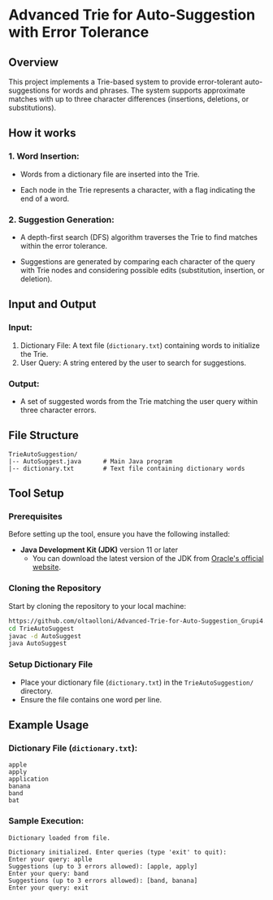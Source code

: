 # Advanced Trie for Auto-Suggestion with Error Tolerance

## Overview

This project implements a Trie-based system to provide error-tolerant auto-suggestions for words and phrases. The system supports approximate matches with up to three character differences (insertions, deletions, or substitutions).

## How it works

### 1. Word Insertion:

- Words from a dictionary file are inserted into the Trie.

- Each node in the Trie represents a character, with a flag indicating the end of a word.

### 2. Suggestion Generation:

- A depth-first search (DFS) algorithm traverses the Trie to find matches within the error tolerance.

- Suggestions are generated by comparing each character of the query with Trie nodes and considering possible edits (substitution, insertion, or deletion).

## Input and Output

### Input:

1. Dictionary File: A text file (`dictionary.txt`) containing words to initialize the Trie.
2. User Query: A string entered by the user to search for suggestions.

### Output:

- A set of suggested words from the Trie matching the user query within three character errors.

## File Structure

```
TrieAutoSuggestion/
|-- AutoSuggest.java      # Main Java program
|-- dictionary.txt        # Text file containing dictionary words
```

## Tool Setup

### Prerequisites

Before setting up the tool, ensure you have the following installed:

- **Java Development Kit (JDK)** version 11 or later
    - You can download the latest version of the JDK from [Oracle's official website](https://www.oracle.com/java/technologies/javase-jdk11-downloads.html).

### Cloning the Repository

Start by cloning the repository to your local machine:

```bash
https://github.com/oltaolloni/Advanced-Trie-for-Auto-Suggestion_Grupi4.git
cd TrieAutoSuggest
javac -d AutoSuggest
java AutoSuggest
```

### Setup Dictionary File

- Place your dictionary file (`dictionary.txt`) in the `TrieAutoSuggestion/` directory.
- Ensure the file contains one word per line.

## Example Usage

### Dictionary File (`dictionary.txt`):

```
apple
apply
application
banana
band
bat
```

### Sample Execution:

```
Dictionary loaded from file.

Dictionary initialized. Enter queries (type 'exit' to quit):
Enter your query: aplle
Suggestions (up to 3 errors allowed): [apple, apply]
Enter your query: band
Suggestions (up to 3 errors allowed): [band, banana]
Enter your query: exit
```

